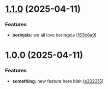 # [1.1.0](https://github.com/androzo/semantic-release/compare/v1.0.0...v1.1.0) (2025-04-11)


### Features

* **berinjela:** we all love beringela ([163b8a9](https://github.com/androzo/semantic-release/commit/163b8a9fb857211a4ebc31e5a6ea8df786522ed0))

# 1.0.0 (2025-04-11)


### Features

* **something:** new feature here blah ([a302315](https://github.com/androzo/semantic-release/commit/a30231528203e43eaca56d6b27f45c51a407772f))
